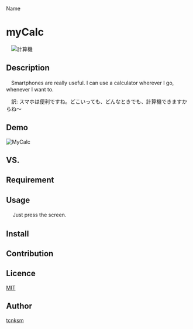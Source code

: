 Name
# myCalc
　![計算機](https://user-images.githubusercontent.com/66149009/86844194-a6b14a00-c0e2-11ea-81d2-320d95ebf356.png)

## Description
　Smartphones are really useful. I can use a calculator wherever I go, whenever I want to.
 
　訳: スマホは便利ですね。どこいっても、どんなときでも、計算機できますからね～

## Demo
![MyCalc](https://user-images.githubusercontent.com/66149009/86839399-5505c100-c0dc-11ea-86b8-9bb8f9e00508.gif)

## VS. 

## Requirement

## Usage
　
Just press the screen.

## Install

## Contribution

## Licence

[MIT](https://github.com/tcnksm/tool/blob/master/LICENCE)

## Author

[tcnksm](https://github.com/tcnksm)
